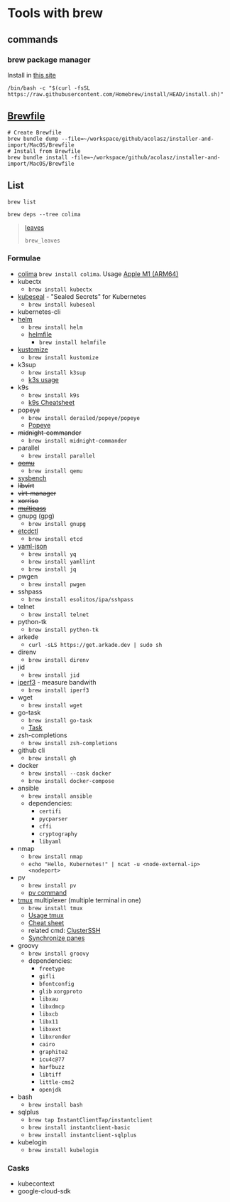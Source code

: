 # Tools with brew

## commands

### brew package manager

Install in [this site][brew_package_manager_install]

```shell
/bin/bash -c "$(curl -fsSL https://raw.githubusercontent.com/Homebrew/install/HEAD/install.sh)"
```

## [Brewfile][brew_brewfile]

```shell
# Create Brewfile
brew bundle dump --file=~/workspace/github/acolasz/installer-and-import/MacOS/Brewfile
# Install from Brewfile
brew bundle install -file=~/workspace/github/acolasz/installer-and-import/MacOS/Brewfile
```

## List

```shell
brew list
```

```shell
brew deps --tree colima
```

> [leaves][brew_leaves]
> ```shell
> brew_leaves
> ```

### Formulae

* [colima][colima] `brew install colima`. Usage [Apple M1 (ARM64)][colima_install]
* kubectx
    * `brew install kubectx`
* [kubeseal][kubeseal] - "Sealed Secrets" for Kubernetes
    * `brew install kubeseal`
* kubernetes-cli
* [helm][helm_install]
    * `brew install helm`
    * [helmfile][helmfile_install]
        * `brew install helmfile`
* [kustomize][kustomize_install]
    * `brew install kustomize`
* k3sup
    * `brew install k3sup`
    * [k3s usage][k3s]
* k9s
    * `brew install k9s`
    * [k9s Cheatsheet][k9s_cheatsheets]
* popeye
    * `brew install derailed/popeye/popeye`
    * [Popeye][kubernetes_popeye]
* ~~midnight-commander~~
    * `brew install midnight-commander`
* parallel
    * `brew install parallel`
* ~~[qemu][qemu_install]~~
    * `brew install qemu`
* [sysbench][sysbench_install]
* ~~libvirt~~
* ~~virt-manager~~
* ~~xorriso~~
* ~~[multipass][multipass_install]~~
* gnupg (gpg)
    * `brew install gnupg`
* [etcdctl][etcdctl_install]
    * `brew install etcd`
* [yaml-json][yaml_json_install]
    * `brew install yq`
    * `brew install yamllint`
    * `brew install jq`
* pwgen
    * `brew install pwgen`
* sshpass
    * `brew install esolitos/ipa/sshpass`
* telnet
    * `brew install telnet`
* python-tk
    * `brew install python-tk`
* arkede
    * `curl -sLS https://get.arkade.dev | sudo sh`
* direnv
    * `brew install direnv`
* jid
    * `brew install jid`
* [iperf3][iperf3] - measure bandwith
    * `brew install iperf3`
* wget
    * `brew install wget`
* go-task
    * `brew install go-task`
    * [Task][go_task]
* zsh-completions
    * `brew install zsh-completions`
* github cli
    * `brew install gh`
* docker
    * `brew install --cask docker`
    * `brew install docker-compose`
* ansible
    * `brew install ansible`
    * dependencies:
        * `certifi`
        * `pycparser`
        * `cffi`
        * `cryptography`
        * `libyaml`
* nmap
    * `brew install nmap`
    * `echo "Hello, Kubernetes!" | ncat -u <node-external-ip> <nodeport>`
* pv
    * `brew install pv`
    * [pv command][pv_cmd]
* [tmux][tmux_install] multiplexer (multiple terminal in one)
    * `brew install tmux`
    * [Usage tmux][tmux_usage]
    * [Cheat sheet][tmux_cheatsheet]
    * related cmd: [ClusterSSH][tmux_cssh]
    * [Synchronize panes][tmux_synchronize_panes]
* groovy
    * `brew install groovy`
    * dependencies:
        * `freetype`
        * `gifli`
        * `bfontconfig`
        * `glib` `xorgproto`
        * `libxau`
        * `libxdmcp`
        * `libxcb`
        * `libx11`
        * `libxext`
        * `libxrender`
        * `cairo`
        * `graphite2`
        * `icu4c@77`
        * `harfbuzz`
        * `libtiff`
        * `little-cms2`
        * `openjdk`
* bash
    * `brew install bash`
* sqlplus
    * `brew tap InstantClientTap/instantclient`
    * `brew install instantclient-basic`
    * `brew install instantclient-sqlplus`
* kubelogin
    * `brew install kubelogin`

### Casks

* kubecontext
* google-cloud-sdk

[colima_install]:<https://github.com/abiosoft/colima#installation>

[colima]:<../commands/colima/colima.md>

[brew_package_manager_install]:<https://brew.sh/>

[qemu_install]:<../commands/qemu/qemu.md>

[sysbench_install]:<../commands/sysbench/sysbench.md>

[multipass_install]:<../commands/multipass/multipass.md>

[helm_install]:<../commands/helm/helm.md>

[etcdctl_install]:<../commands/etcdctl/etcdctl.md>

[kustomize_install]:<../commands/kustomize/kustomize.md>

[helmfile_install]:<../commands/helmfile/helmfile.md>

[yaml_json_install]:<../commands/yaml-json/yaml-json.md>

[python]:<../Python/python.md>

[iperf3]:<https://www.techtarget.com/searchnetworking/tip/How-to-use-iPerf-to-measure-throughput>

[k3s]:<../kubernetes/k3s/k3s.md>

[k9s_cheatsheets]:<https://www.hackingnote.com/en/cheatsheets/k9s/>

[kubernetes_popeye]:<https://github.com/derailed/popeye>

[go_task]:<https://taskfile.dev/usage/>

[kubeseal]:<https://github.com/bitnami-labs/sealed-secrets?tab=readme-ov-file#homebrew>

[pv_cmd]:<https://www.cyberciti.biz/open-source/command-line-hacks/pv-command-examples/>

[brew_brewfile]:<https://gist.github.com/ChristopherA/a579274536aab36ea9966f301ff14f3f>

[brew_leaves]:<https://thoughtbot.com/blog/brew-leaves>

[tmux_install]:<https://github.com/tmux/tmux/wiki/Installing>

[tmux_usage]:<https://github.com/tmux/tmux/wiki>

[tmux_cheatsheet]:<https://tmuxcheatsheet.com/>

[tmux_cssh]:<https://github.com/peikk0/tmux-cssh>

[tmux_synchronize_panes]:<https://medium.com/@thehackadda/synchronize-panes-in-tmux-5cd6bc54ca83>
